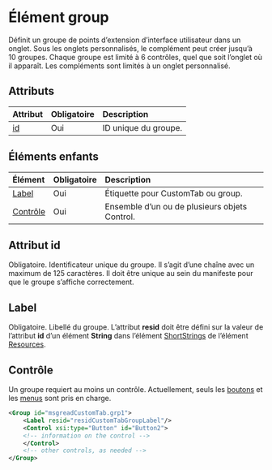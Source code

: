 ﻿# Élément group
Définit un groupe de points d’extension d’interface utilisateur dans un onglet.  Sous les onglets personnalisés, le complément peut créer jusqu’à 10 groupes. Chaque groupe est limité à 6 contrôles, quel que soit l’onglet où il apparaît. Les compléments sont limités à un onglet personnalisé.

## Attributs

|  Attribut  |  Obligatoire  |  Description  |
|:-----|:-----|:-----|
|  [id](#id)  |  Oui  | ID unique du groupe.|

## Éléments enfants
|  Élément |  Obligatoire  |  Description  |
|:-----|:-----|:-----|
|  [Label](#label)      | Oui |  Étiquette pour CustomTab ou group.  |
|  [Contrôle](#contrôle)    | Oui |  Ensemble d’un ou de plusieurs objets Control.  |

## Attribut id
Obligatoire. Identificateur unique du groupe. Il s’agit d’une chaîne avec un maximum de 125 caractères. Il doit être unique au sein du manifeste pour que le groupe s’affiche correctement.

## Label 
Obligatoire. Libellé du groupe. L’attribut  **resid** doit être défini sur la valeur de l’attribut **id** d’un élément **String** dans l’élément [ShortStrings](./resources.md#shortstrings) de l’élément [Resources](./resources.md).

## Contrôle
Un groupe requiert au moins un contrôle. Actuellement, seuls les [boutons](./control.md#button-control) et les [menus](./menu.md#menu-control) sont pris en charge. 

```xml
<Group id="msgreadCustomTab.grp1">
    <Label resid="residCustomTabGroupLabel"/>
    <Control xsi:type="Button" id="Button2">
    <!-- information on the control -->
    </Control>
    <!-- other controls, as needed -->
</Group>
```